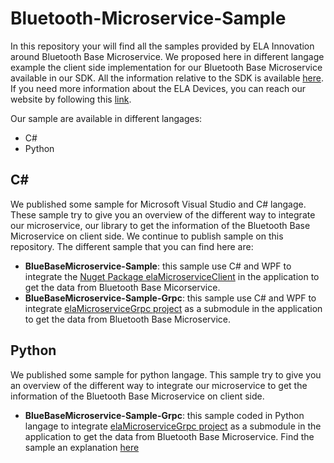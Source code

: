 # Bluetooth-Microservice-Sample
In this repository your will find all the samples provided by ELA Innovation around Bluetooth Base Microservice. We proposed here in different langage example the client side implementation for our Bluetooth Base Microservice available in our SDK. All the information relative to the SDK is available [here][here_ela_sdk]. If you need more information about the ELA Devices, you can reach our website by following this [link][here_ela_website].

Our sample are available in different langages:
- C#
- Python

## C#
We published some sample for Microsoft Visual Studio and C# langage. These sample try to give you an overview of the different way to integrate our microservice, our library to get the information of the Bluetooth Base Microservice on client side. We continue to publish sample on this repository. The different sample that you can find here are:

- **BlueBaseMicroservice-Sample**: this sample use C# and WPF to integrate the [Nuget Package elaMicroserviceClient][here_ela_nuget_msclient] in the application to get the data from Bluetooth Base Micorservice.
- **BlueBaseMicroservice-Sample-Grpc**: this sample use C# and WPF to integrate [elaMicroserviceGrpc project][here_ela_msgrpc] as a submodule in the application to get the data from Bluetooth Base Microservice.

## Python
We published some sample for python langage. This sample try to give you an overview of the different way to integrate our microservice to get the information of the Bluetooth Base Microservice on client side.
- **BlueBaseMicroservice-Sample-Grpc**: this sample coded in Python langage to integrate [elaMicroserviceGrpc project][here_ela_msgrpc] as a submodule in the application to get the data from Bluetooth Base Microservice. Find the sample an explanation [here][here_python_sample]

[here_ela_website]: https://elainnovation.com

[here_ela_sdk]: https://github.com/elaInnovation/ELA-Microservices

[here_ela_msgrpc]: https://github.com/elaInnovation/elaMicroserviceGrpc

[here_ela_nuget_msclient]: https://www.nuget.org/packages/elaMicroserviceClient/

[here_python_sample]: https://github.com/elaInnovation/Bluetooth-Microservice-Samples/tree/master/Python/BlueBaseMicroservice-Sample-Grpc
